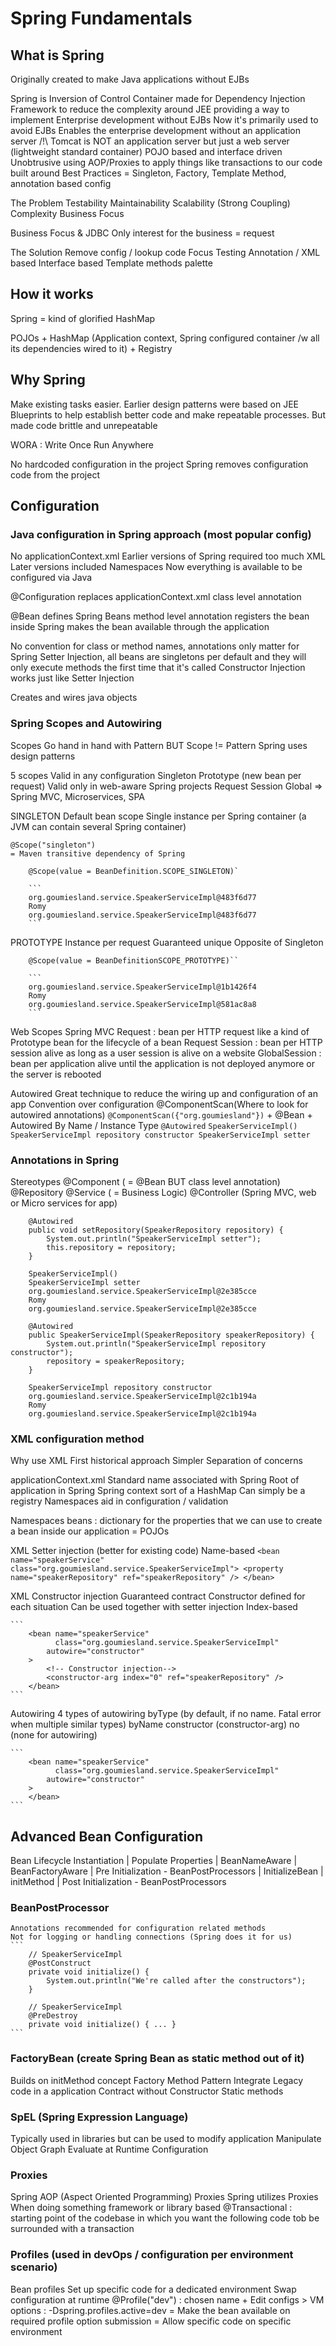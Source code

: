 # Spring Fundamentals

## What is Spring
Originally created to make  Java applications without EJBs

Spring is 
    Inversion of Control Container
    made for Dependency Injection
    Framework to reduce the complexity around JEE
    providing a way to implement Enterprise development without EJBs
    Now it's primarily used to avoid EJBs
    Enables the enterprise development without an application server
    /!\ Tomcat is NOT an application server but just a web server
        (lightweight standard container)
    POJO based and interface driven
    Unobtrusive
    using AOP/Proxies to apply things like transactions to our code
    built around Best Practices
        = Singleton, Factory, Template Method, annotation based config
        
The Problem
    Testability
    Maintainability
    Scalability
    (Strong Coupling)
    Complexity
    Business Focus
    
Business Focus & JDBC
    Only interest for the business = request
    
The Solution
    Remove config / lookup code
    Focus
    Testing
    Annotation / XML based
    Interface based
    Template methods palette
    
## How it works
Spring = kind of glorified HashMap

POJOs + HashMap (Application context, Spring configured container /w all its dependencies wired to it) + Registry

## Why Spring
Make existing tasks easier. Earlier design patterns were based on JEE Blueprints to help establish better code
and make repeatable processes. But made code brittle and unrepeatable

WORA : Write Once Run Anywhere

No hardcoded configuration in the project
Spring removes configuration code from the project

## Configuration
### Java configuration in Spring approach (most popular config)
No applicationContext.xml
Earlier versions of Spring required too much XML
Later versions included Namespaces
Now everything is available to be configured via Java

@Configuration
    replaces applicationContext.xml
    class level annotation
    
@Bean
    defines Spring Beans
    method level annotation
    registers the bean inside Spring
    makes the bean available through the application
    
No convention for class or method names, annotations only matter for Spring
Setter Injection, all beans are singletons per default
    and they will only execute methods the first time that it's called
Constructor Injection works just like Setter Injection

Creates and wires java objects

### Spring Scopes and Autowiring
Scopes
    Go hand in hand with Pattern
    BUT Scope != Pattern
    Spring uses design patterns
    
5 scopes
    Valid in any configuration
        Singleton
        Prototype (new bean per request)
    Valid only in web-aware Spring projects
        Request
        Session
        Global
        => Spring MVC, Microservices, SPA
        
SINGLETON
    Default bean scope
    Single instance per Spring container (a JVM can contain several Spring container)
    
    @Scope("singleton")
    = Maven transitive dependency of Spring
    
        @Scope(value = BeanDefinition.SCOPE_SINGLETON)`
        
        ```
        org.goumiesland.service.SpeakerServiceImpl@483f6d77
        Romy
        org.goumiesland.service.SpeakerServiceImpl@483f6d77
        ```

PROTOTYPE
    Instance per request
    Guaranteed unique
    Opposite of Singleton

        @Scope(value = BeanDefinitionSCOPE_PROTOTYPE)``

        ```
        org.goumiesland.service.SpeakerServiceImpl@1b1426f4
        Romy
        org.goumiesland.service.SpeakerServiceImpl@581ac8a8
        ```
        
Web Scopes
    Spring MVC
    Request : bean per HTTP request
        like a kind of Prototype bean for the lifecycle of a bean Request
    Session : bean per HTTP session
        alive as long as a user session is alive on a website
    GlobalSession : bean per application
        alive until the application is not deployed anymore or the server is rebooted

Autowired
    Great technique to reduce the wiring up and configuration of an app
    Convention over configuration
    @ComponentScan(Where to look for autowired annotations)
    ```@ComponentScan({"org.goumiesland"})```
        + @Bean
        + Autowired By Name / Instance Type
        `@Autowired`
            ```
                SpeakerServiceImpl()
                SpeakerServiceImpl repository constructor
                SpeakerServiceImpl setter
           ```

### Annotations in Spring
Stereotypes
    @Component ( = @Bean BUT class level annotation)
    @Repository
    @Service ( = Business Logic)
    @Controller (Spring MVC, web or Micro services for app)

```
    @Autowired
    public void setRepository(SpeakerRepository repository) {
        System.out.println("SpeakerServiceImpl setter");
        this.repository = repository;
    }

    SpeakerServiceImpl()
    SpeakerServiceImpl setter
    org.goumiesland.service.SpeakerServiceImpl@2e385cce
    Romy
    org.goumiesland.service.SpeakerServiceImpl@2e385cce
```
```
    @Autowired
    public SpeakerServiceImpl(SpeakerRepository speakerRepository) {
        System.out.println("SpeakerServiceImpl repository constructor");
        repository = speakerRepository;
    }

    SpeakerServiceImpl repository constructor
    org.goumiesland.service.SpeakerServiceImpl@2c1b194a
    Romy
    org.goumiesland.service.SpeakerServiceImpl@2c1b194a
```

### XML configuration method
Why use XML
    First historical approach
    Simpler
    Separation of concerns

applicationContext.xml
    Standard name associated with Spring
    Root of application in Spring
    Spring context sort of a HashMap
    Can simply be a registry
    Namespaces aid in configuration / validation
    
Namespaces
    beans : dictionary for the properties that we can use
        to create a bean inside our application
        = POJOs
        
XML Setter injection (better for existing code)
    Name-based
    ```
        <bean name="speakerService"
              class="org.goumiesland.service.SpeakerServiceImpl">
            <property name="speakerRepository"
                ref="speakerRepository" />
        </bean>
    ```
    
XML Constructor injection
    Guaranteed contract
    Constructor defined for each situation
    Can be used together with setter injection
    Index-based
    
    ```
        <bean name="speakerService"
              class="org.goumiesland.service.SpeakerServiceImpl"
            autowire="constructor"
        >
            <!-- Constructor injection-->
            <constructor-arg index="0" ref="speakerRepository" />
        </bean>
    ```
    
Autowiring
    4 types of autowiring
        byType (by default, if no name. Fatal error when multiple similar types)
        byName
        constructor (constructor-arg)
        no (none for autowiring)
    
    ```
        <bean name="speakerService"
              class="org.goumiesland.service.SpeakerServiceImpl"
            autowire="constructor"
        >
        </bean>
    ```

## Advanced Bean Configuration
Bean Lifecycle
    Instantiation
        |
        Populate Properties
        |
        BeanNameAware
        |
        BeanFactoryAware
        |
        Pre Initialization - BeanPostProcessors
        |
        InitializeBean
        |
        initMethod
        |
        Post Initialization - BeanPostProcessors

            
### BeanPostProcessor
    Annotations recommended for configuration related methods
    Not for logging or handling connections (Spring does it for us)
    ```
        // SpeakerServiceImpl
        @PostConstruct
        private void initialize() {
            System.out.println("We're called after the constructors");
        }
        
        // SpeakerServiceImpl
        @PreDestroy
        private void initialize() { ... }
    ```
    
### FactoryBean (create Spring Bean as static method out of it)
Builds on initMethod concept
Factory Method Pattern
Integrate Legacy code in a application
Contract without Constructor
Static methods

### SpEL (Spring Expression Language)
Typically used in libraries but can be used to modify application
Manipulate Object Graph
Evaluate at Runtime
Configuration

### Proxies
Spring AOP (Aspect Oriented Programming) Proxies
    Spring utilizes Proxies
    When doing something framework or library based
    @Transactional : starting point of the codebase in which
        you want the following code tob be surrounded with a transaction

### Profiles (used in devOps / configuration per environment scenario)
Bean profiles
    Set up specific code for a dedicated environment
    Swap configuration at runtime
    @Profile("dev") : chosen name
        + Edit configs > VM options : -Dspring.profiles.active=dev
        = Make the bean available on required profile option submission
        = Allow specific code on specific environment